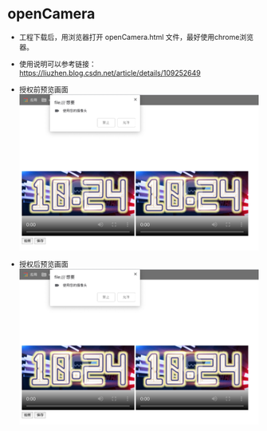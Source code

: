 # openCamera

- 工程下载后，用浏览器打开 openCamera.html 文件，最好使用chrome浏览器。

- 使用说明可以参考链接：https://liuzhen.blog.csdn.net/article/details/109252649

* 授权前预览画面
![image](./image/preview.jpg)

* 授权后预览画面
![image](./image/preview.jpg)